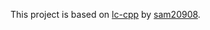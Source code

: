 This project is based on [lc-cpp](https://github.com/sam20908/lc-cpp/fork) by [sam20908](sam20908).
